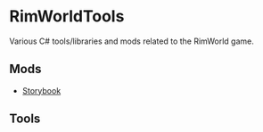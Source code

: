 # RimWorldTools

Various C# tools/libraries and mods related to the RimWorld game.

## Mods
* [Storybook]

## Tools

[Storybook]: https://ludeon.com/forums/index.php?topic=22194.0
